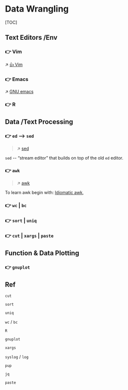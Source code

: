# Data Wrangling

[TOC]



## Text Editors /Env
### 👉 Vim
↗ [👍 Vim](../../../../👩‍💻%20Programming%20Methodology%20and%20Languages/🛠️%20Programming%20Tools%20Chain/Text%20Editors/Vim/👍%20Vim.md)


### 👉 Emacs
↗ [GNU emacs](../../../../👩‍💻%20Programming%20Methodology%20and%20Languages/🛠️%20Programming%20Tools%20Chain/Text%20Editors/GNU%20emacs.md)


### 👉 R



## Data /Text Processing
### 👉 `ed` --> `sed`
> ↗ [sed](../../../../👩‍💻%20Programming%20Methodology%20and%20Languages/🪁%20DSL(Domain%20Specific%20Languages)%20&%20GPL(General%20Purpose%20Languages)/Programming%20DSL%20&%20GPL/sed.md)

`sed` --  “stream editor” that builds on top of the old `ed` editor.



[How to use sed to find and replace text in files in Linux / Unix shell]: https://www.cyberciti.biz/faq/how-to-use-sed-to-find-and-replace-text-in-files-in-linux-unix-shell/



### 👉 `awk`
> ↗ [awk](../../../../👩‍💻%20Programming%20Methodology%20and%20Languages/🪁%20DSL(Domain%20Specific%20Languages)%20&%20GPL(General%20Purpose%20Languages)/Programming%20DSL%20&%20GPL/awk.md)

To learn awk begin with:  [Idiomatic awk](https://safjan.com/feeds/all.rss.xml), 



[📂 The GNU Awk User’s Guide | GNU Doc]: https://www.gnu.org/software/gawk/manual/gawk.html

[AWK command in Unix/Linux with examples | GeeksforGeeks]: https://www.geeksforgeeks.org/awk-command-unixlinux-examples/


### 👉 `wc` | `bc`


### 👉 `sort` | `uniq`


### 👉 `cut` | `xargs` | `paste`




## Function & Data Plotting
### 👉 `gnuplot`



## Ref

`cut`

`sort`

`uniq`

`wc` / `bc`

`R`

`gnuplot`

`xargs`

`syslog` / `log`

`pup`

`jq`

`paste` 

